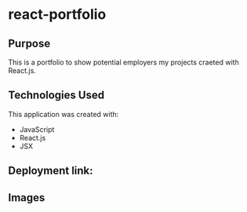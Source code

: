 # react-portfolio
## Purpose
This is a portfolio to show potential employers my projects craeted with React.js.
## Technologies Used
This application was created with:
* JavaScript
* React.js
* JSX
## Deployment link:

## Images
